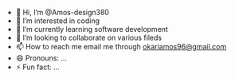 - 👋 Hi, I’m @Amos-design380
- 👀 I’m interested in coding
- 🌱 I’m currently learning software development
- 💞️ I’m looking to collaborate on various fileds
- 📫 How to reach me email me through okariamos96@gmail.com
- 😄 Pronouns: ...
- ⚡ Fun fact: ...

<!---
Amos-design380/Amos-design380 is a ✨ special ✨ repository because its `README.md` (this file) appears on your GitHub profile.
You can click the Preview link to take a look at your changes.
--->
